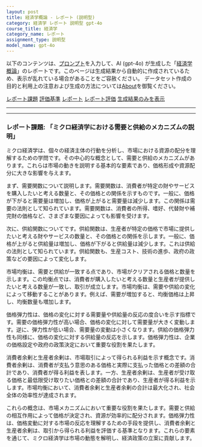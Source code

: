 ```yaml
---
layout: post
title: 経済学概論 - レポート (説明型)
category: 経済学 レポート 説明型 gpt-4o
course_title: 経済学
category_name: レポート
assignment_type: 説明型
model_name: gpt-4o
---
```


以下のコンテンツは、[プロンプト](https://github.com/takedatoshiyuki/synthetic_assignments/tree/main/generated/経済学/gpt-4o/prompt_レポート-説明型.md)を入力して、AI (gpt-4o) が生成した「[経済学概論](/contents/経済学/)」のレポートです。このページは生成結果から自動的に作成されているため、表示が乱れている場合があることをご容赦ください。
データセット作成の目的と利用上の注意および生成の方法については[About](/About)を御覧ください。

[レポート課題](../レポート課題-説明型)
[評価基準](../評価基準-説明型)
[レポート](../レポート-説明型)
[レポート評価](../レポート評価-説明型)
[生成結果のみを表示](https://github.com/takedatoshiyuki/synthetic_assignments/tree/main/generated/経済学/gpt-4o/レポート-説明型.md)
  

***
***
  
### レポート課題: 「ミクロ経済学における需要と供給のメカニズムの説明」

ミクロ経済学は、個々の経済主体の行動を分析し、市場における資源の配分を理解するための学問です。その中心的な概念として、需要と供給のメカニズムがあります。これらは市場の動きを説明する基本的な要素であり、価格形成や資源配分に大きな影響を与えます。

まず、需要関数について説明します。需要関数は、消費者が特定の財やサービスを購入したいと考える数量と、その価格との関係を示すものです。一般に、価格が下がると需要量は増加し、価格が上がると需要量は減少します。この関係は需要の法則として知られています。需要関数は、消費者の所得、嗜好、代替財や補完財の価格など、さまざまな要因によっても影響を受けます。

次に、供給関数についてです。供給関数は、生産者が特定の価格で市場に提供したいと考える財やサービスの数量と、その価格との関係を示します。一般に、価格が上がると供給量は増加し、価格が下がると供給量は減少します。これは供給の法則として知られています。供給関数も、生産コスト、技術の進歩、政府の政策などの要因によって変化します。

市場均衡は、需要と供給が一致する点であり、市場がクリアされる価格と数量を示します。この均衡点では、消費者が購入したいと考える数量と生産者が提供したいと考える数量が一致し、取引が成立します。市場均衡は、需要や供給の変化によって移動することがあります。例えば、需要が増加すると、均衡価格は上昇し、均衡数量も増加します。

価格弾力性は、価格の変化に対する需要量や供給量の反応の度合いを示す指標です。需要の価格弾力性が高い場合、価格の変化に対して需要量が大きく変動します。逆に、弾力性が低い場合、需要量の変動は小さくなります。供給の価格弾力性も同様に、価格の変化に対する供給量の反応を示します。価格弾力性は、企業の価格設定や政府の政策決定において重要な役割を果たします。

消費者余剰と生産者余剰は、市場取引によって得られる利益を示す概念です。消費者余剰は、消費者が支払う意思のある価格と実際に支払った価格との差額の合計であり、消費者が得る利益を表します。一方、生産者余剰は、生産者が受け取る価格と最低限受け取りたい価格との差額の合計であり、生産者が得る利益を示します。市場均衡において、消費者余剰と生産者余剰の合計は最大化され、社会全体の効率性が達成されます。

これらの概念は、市場メカニズムにおいて重要な役割を果たします。需要と供給の相互作用によって価格が決定され、資源が効率的に配分されます。価格弾力性は、価格変動に対する市場の反応を理解するための手段を提供し、消費者余剰と生産者余剰は、取引から得られる利益を評価する基準となります。これらの要素を通じて、ミクロ経済学は市場の動態を解明し、経済政策の立案に貢献します。
